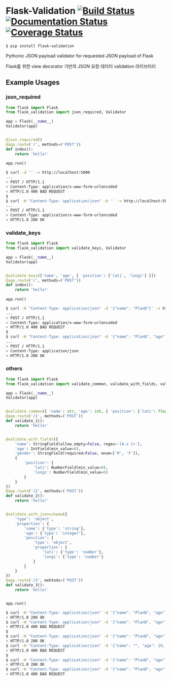 # Flask-Validation [![Build Status](https://travis-ci.org/JoMingyu/Flask-Validation.svg?branch=master)](https://travis-ci.org/JoMingyu/Flask-Validation) [![Documentation Status](https://readthedocs.org/projects/flask-validate/badge/?version=latest)](https://flask-validate.readthedocs.io/en/latest/?badge=latest) [![Coverage Status](https://coveralls.io/repos/github/callsign-viper/Flask-Validation/badge.svg?branch=master)](https://coveralls.io/github/callsign-viper/Flask-Validation?branch=master) 

```bash
$ pip install flask-validation
```

Pythonic JSON payload validator for requested JSON payload of Flask

Flask를 위한 view decorator 기반의 JSON 요청 데이터 validation 라이브러리

## Example Usages
### json_required

```python
from flask import Flask
from flask_validation import json_required, Validator

app = Flask(__name__)
Validator(app)


@json_required()
@app.route('/', methods=('POST'))
def index():
    return 'hello!'
    
app.run()
```

```bash
$ curl -d '' -v http://localhost:5000
...
> POST / HTTP/1.1
> Content-Type: application/x-www-form-urlencoded
< HTTP/1.0 400 BAD REQUEST
$
$ curl -H "Content-Type: application/json" -d '' -v http://localhost:5000
...
> POST / HTTP/1.1
> Content-Type: application/x-www-form-urlencoded
< HTTP/1.0 200 OK
```

### validate_keys

```python
from flask import Flask
from flask_validation import validate_keys, Validator

app = Flask(__name__)
Validator(app)


@validate_keys(['name', 'age', { 'position': ['lati', 'longi'] }])
@app.route('/', methods=('POST'))
def index():
    return 'hello!'
    
app.run()
```

```bash
$ curl -H "Content-Type: application/json" -d '{"name": "PlanB"}' -v http://localhost:5000
...
> POST / HTTP/1.1
> Content-Type: application/x-www-form-urlencoded
< HTTP/1.0 400 BAD REQUEST
$
$ curl -H "Content-Type: application/json" -d '{"name": "PlanB", "age": 19, "position": {"lati": 35.24, "longi": 127.681146}}' -v http://localhost:5000
...
> POST / HTTP/1.1
> Content-Type: application/json
< HTTP/1.0 200 OK
```

### others

```python
from flask import Flask
from flask_validation import validate_common, validate_with_fields, validate_with_jsonschema, Validator

app = Flask(__name__)
Validator(app)


@validate_common({ 'name': str, 'age': int, { 'position': {'lati': float, 'longi': float} } })
@app.route('/1', methods=('POST'))
def validate_1():
    return 'hello!'


@validate_with_fields({
    'name': StringField(allow_empty=False, regex='[A-z ]+'),
    'age': IntField(min_value=0),
    'gender': StringField(required=False, enum=['M', 'F']),
    {
        'position': {
            'lati': NumberField(min_value=0),
            'longi': NumberField(min_value=0)
        }
    }
})
@app.route('/2', methods=('POST'))
def validate_2():
    return 'hello!'


@validate_with_jsonschema({
    'type': 'object',
    'properties': {
        'name': {'type': 'string'},
        'age': {'type': 'integer'},
        'position': {
            'type': 'object',
            'properties': {
                'lati': {'type': 'number'},
                'longi': {'type': 'number'}
            }
        }
    }
})
@app.route('/3', mehtods=('POST'))
def validate_3():
    return 'hello!'


app.run()
```

```bash
$ curl -H "Content-Type: application/json" -d '{"name": "PlanB", "age": 19, "position": {"lati": 35.24, "longi": 127.681146}}' -v http://localhost:5000/1
< HTTP/1.0 200 OK
$ curl -H "Content-Type: application/json" -d '{"name": "PlanB", "age": 19, "position": {"lati": 35.24, "longi": 127}}' -v http://localhost:5000/1
< HTTP/1.0 400 BAD REQUEST
$
$ curl -H "Content-Type: application/json" -d '{"name": "PlanB", "age": 19, "position": {"lati": 35, "longi": 127}}' -v http://localhost:5000/2
< HTTP/1.0 200 OK
$ curl -H "Content-Type: application/json" -d '{"name": "", "age": 19, "position": {"lati": 35, "longi": 127}}' -v http://localhost:5000/2
< HTTP/1.0 400 BAD REQUEST
$
$ curl -H "Content-Type: application/json" -d '{"name": "PlanB", "age": 19, "position": {"lati": 35, "longi": 127}}' -v http://localhost:5000/3
< HTTP/1.0 200 OK
$ curl -H "Content-Type: application/json" -d '{"name": "PlanB", "age": "19", "position": {"lati": 35, "longi": 127}}' -v http://localhost:5000/3
< HTTP/1.0 400 BAD REQUEST
```
